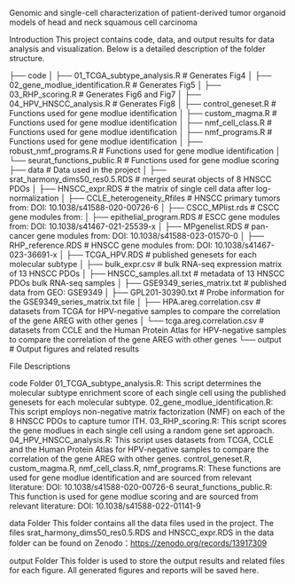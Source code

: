 Genomic and single-cell characterization of patient-derived tumor organoid models of head and neck squamous cell carcinoma


Introduction
This project contains code, data, and output results for data analysis and visualization. Below is a detailed description of the folder structure.

├── code
│   ├── 01_TCGA_subtype_analysis.R          # Generates Fig4
│   ├── 02_gene_modlue_identification.R     # Generates Fig5
│   ├── 03_RHP_scoring.R                    # Generates Fig6 and Fig7
│   ├── 04_HPV_HNSCC_analysis.R             # Generates Fig8
│   ├── control_geneset.R              # Functions used for gene modlue identification
│   ├── custom_magma.R                 # Functions used for gene modlue identification
│   ├── nmf_cell_class.R               # Functions used for gene modlue identification
│   ├── nmf_programs.R                 # Functions used for gene modlue identification
│   ├── robust_nmf_programs.R          # Functions used for gene modlue identification
│   └── seurat_functions_public.R      # Functions used for gene modlue scoring
├── data               # Data used in the project
│   ├── srat_harmony_dims50_res0.5.RDS # merged seurat objects of 8 HNSCC PDOs 
│   ├── HNSCC_expr.RDS                 # the matrix of single cell data after log-normalization
│   ├── CCLE_heterogeneity_Rfiles      # HNSCC primary tumors from: DOI: 10.1038/s41588-020-00726-6
│   ├── CSCC_MPlist.rds                # CSCC gene modules from: 
│   ├── epithelial_program.RDS         # ESCC gene modules from: DOI: 10.1038/s41467-021-25539-x
│   ├── MPgenelist.RDS                 # pan-cancer gene modules from: DOI: 10.1038/s41588-023-01570-0
│   ├── RHP_reference.RDS              # HNSCC gene modules from: DOI: 10.1038/s41467-023-36691-x
│   ├── TCGA_HPV.RDS                   # published genesets for each molecular subtype
│   ├── bulk_expr.csv                  # bulk RNA-seq expression matrix of 13 HNSCC PDOs
│   ├── HNSCC_samples.all.txt          # metadata of 13 HNSCC PDOs bulk RNA-seq samples
│   ├── GSE9349_series_matrix.txt      # published data from GEO: GSE9349
│   ├── GPL201-30390.txt               # Probe information for the GSE9349_series_matrix.txt file
│   ├── HPA.areg.correlation.csv       # datasets from TCGA for HPV-negative samples to compare the correlation of the gene AREG with other genes
│   └── tcga.areg.correlation.csv      # datasets from CCLE and the Human Protein Atlas for HPV-negative samples to compare the correlation of the gene AREG with other genes
└── output             # Output figures and related results


File Descriptions

code Folder
01_TCGA_subtype_analysis.R: This script determines the molecular subtype enrichment score of each single cell using the published genesets for each molecular subtype.
02_gene_modlue_identification.R: This script employs non-negative matrix factorization (NMF) on each of the 8 HNSCC PDOs to capture tumor ITH.
03_RHP_scoring.R: This script scores the gene modlues in each single cell using a random gene set approach.
04_HPV_HNSCC_analysis.R: This script uses datasets from TCGA, CCLE and the Human Protein Atlas for HPV-negative samples to compare the correlation of the gene AREG with other genes.
control_geneset.R, custom_magma.R, nmf_cell_class.R, nmf_programs.R: These functions are used for gene modlue identification and are sourced from relevant literature: DOI: 10.1038/s41588-020-00726-6
seurat_functions_public.R: This function is used for gene modlue scoring and are sourced from relevant literature: DOI: 10.1038/s41588-022-01141-9

data Folder
This folder contains all the data files used in the project. 
The files srat_harmony_dims50_res0.5.RDS and HNSCC_expr.RDS in the data folder can be found on Zenodo：https://zenodo.org/records/13917309

output Folder
This folder is used to store the output results and related files for each figure. All generated figures and reports will be saved here.

 
